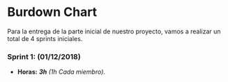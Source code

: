# Burdown Chart

Para la entrega de la parte inicial de nuestro proyecto, vamos a realizar un total de 4 sprints iniciales.

### Sprint 1: (01/12/2018)

- **Horas:** _**3h** (1h Cada miembro)._

